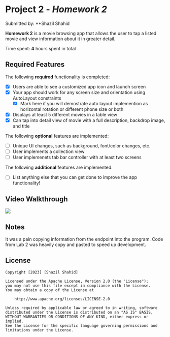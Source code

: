 # Project 2 - *Homework 2*

Submitted by: **Shazil Shahid

**Homework 2** is a movie browsing app that allows the user to tap a listed movie and view information about it in greater detail.

Time spent: **4** hours spent in total

## Required Features

The following **required** functionality is completed:

- [X] Users are able to see a customized app icon and launch screen
- [X] Your app should work for any screen size and orientation using AutoLayout constraints
  - [X] Mark here if you will demostrate auto layout implemention as horizontal rotation or different phone size or both
- [X] Displays at least 5 different movies in a table view
- [X] Can tap into detail view of movie with a full description, backdrop image, and title
 
The following **optional** features are implemented:

- [ ] Unique UI changes, such as background, font/color changes, etc.
- [ ] User implements a collection view
- [ ] User implemenets tab bar controller with at least two screens

The following **additional** features are implemented:

- [ ] List anything else that you can get done to improve the app functionality!

## Video Walkthrough

<div>
    <a href="https://www.loom.com/share/59aa0f883e824aceb3576a1e8181e66f">
    </a>
    <a href="https://www.loom.com/share/59aa0f883e824aceb3576a1e8181e66f">
      <img style="max-width:300px;" src="https://cdn.loom.com/sessions/thumbnails/59aa0f883e824aceb3576a1e8181e66f-with-play.gif">
    </a>
  </div>

## Notes

It was a pain copying information from the endpoint into the program. Code from Lab 2 was heavily copy and pasted to speed up development.

## License

    Copyright [2023] [Shazil Shahid]

    Licensed under the Apache License, Version 2.0 (the "License");
    you may not use this file except in compliance with the License.
    You may obtain a copy of the License at

        http://www.apache.org/licenses/LICENSE-2.0

    Unless required by applicable law or agreed to in writing, software
    distributed under the License is distributed on an "AS IS" BASIS,
    WITHOUT WARRANTIES OR CONDITIONS OF ANY KIND, either express or implied.
    See the License for the specific language governing permissions and
    limitations under the License.
